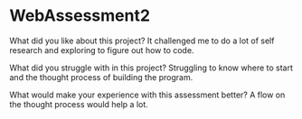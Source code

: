 # WebAssessment2
What did you like about this project?
It challenged me to do a lot of self research and exploring to figure out how to code.

What did you struggle with in this project?
Struggling to know where to start and the thought process of building the program.

What would make your experience with this assessment better?
A flow on the thought process would help a lot.